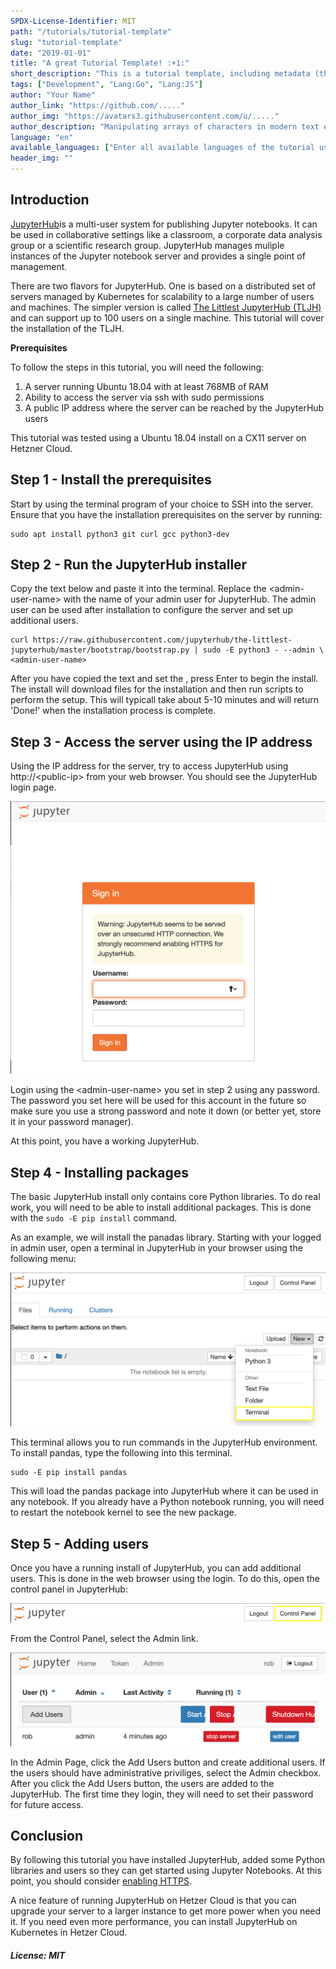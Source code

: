 ```yaml
---
SPDX-License-Identifier: MIT
path: "/tutorials/tutorial-template"
slug: "tutorial-template"
date: "2019-01-01"
title: "A great Tutorial Template! :+1:"
short_description: "This is a tutorial template, including metadata (the first few lines before the actual content). Please fill in as much as possible. If you dont know what to put somewhere, just leave it empty, the Community manager will fill it for you."
tags: ["Development", "Lang:Go", "Lang:JS"]
author: "Your Name"
author_link: "https://github.com/....."
author_img: "https://avatars3.githubusercontent.com/u/....."
author_description: "Manipulating arrays of characters in modern text editors that need more RAM than we used to do a flight to the moon. But it's super awesome..."
language: "en"
available_languages: ["Enter all available languages of the tutorial using ISO 639-1 codes"]
header_img: ""
---
```


<!-- This where the actual tutorial begins. You don't need to write out the title again, having it in the metadata above is enough. -->

## Introduction

[JupyterHub](https://jupyterhub.readthedocs.io/en/stable/)is a multi-user system for publishing Jupyter notebooks. It can be used in collaborative settings like a classroom, a corporate data analysis group or a scientific research group. JupyterHub manages muliple instances of the Jupyter notebook server and provides a single point of management.

There are two flavors for JupyterHub. One is based on a distributed set of servers managed by Kubernetes for scalability to a large number of users and machines. The simpler version is called [The Littlest JupyterHub (TLJH)](https://the-littlest-jupyterhub.readthedocs.io/en/latest/index.html) and can support up to 100 users on a single machine. This tutorial will cover the installation of the TLJH. 

**Prerequisites**

To follow the steps in this tutorial, you will need the following:
1. A server running Ubuntu 18.04 with at least 768MB of RAM
2. Ability to access the server via ssh with sudo permissions
3. A public IP address where the server can be reached by the JupyterHub users

This tutorial was tested using a Ubuntu 18.04 install on a CX11 server on Hetzner Cloud. 
## Step 1 - Install the prerequisites

Start by using the terminal program of your choice to SSH into the server. Ensure that you have the installation prerequisites on the server by running:

```
sudo apt install python3 git curl gcc python3-dev
```

## Step 2 - Run the JupyterHub installer

Copy the text below and paste it into the terminal. Replace the \<admin-user-name> with the name of your admin user for JupyterHub. The admin user can be used after installation to configure the server and set up additional users. 

```
curl https://raw.githubusercontent.com/jupyterhub/the-littlest-jupyterhub/master/bootstrap/bootstrap.py | sudo -E python3 - --admin \<admin-user-name>
```

After you have copied the text and set the <admin-user-name>, press Enter to begin the install. The install will download files for the installation and then run scripts to perform the setup. This will typicall take about 5-10 minutes and will return 'Done!' when the installation process is complete. 

## Step 3 - Access the server using the IP address

Using the IP address for the server, try to access JupyterHub using http://\<public-ip> from your web browser. You should see the JupyterHub login page. 

![JupyterHub login](images/login.png)

Login using the \<admin-user-name> you set in step 2 using any password. The password you set here will be used for this account in the future so make sure you use a strong password and note it down (or better yet, store it in your password manager).

At this point, you have a working JupyterHub. 

## Step 4 - Installing packages

The basic JupyterHub install only contains core Python libraries. To do real work, you will need to be able to install additional packages. This is done with the `sudo -E pip install` command. 

As an example, we will install the panadas library. Starting with your logged in admin user, open a terminal in JupyterHub in your browser using the following menu:

![Image of opening terminal](images/terminal_menu.png) 

This terminal allows you to run commands in the JupyterHub environment. To install pandas, type the following into this terminal. 

```
sudo -E pip install pandas
```

This will load the pandas package into JupyterHub where it can be used in any notebook. If you already have a Python notebook running, you will need to restart the notebook kernel to see the new package. 

## Step 5 - Adding users

Once you have a running install of JupyterHub, you can add additional users. This is done in the web browser using the <admin-user-name> login. To do this, open the control panel in JupyterHub:

![Control panel](images/control_panel.png)

From the Control Panel, select the Admin link. 

![Admin page](images/admin.png)

In the Admin Page, click the Add Users button and create additional users. If the users should have administrative priviliges, select the Admin checkbox. After you click the Add Users button, the users are added to the JupyterHub. The first time they login, they will need to set their password for future access. 


## Conclusion

By following this tutorial you have installed JupyterHub, added some Python libraries and users so they can get started using Jupyter Notebooks. At this point, you should consider [enabling HTTPS](https://the-littlest-jupyterhub.readthedocs.io/en/latest/howto/admin/https.html#howto-admin-https). 

A nice feature of running JupyterHub on Hetzer Cloud is that you can upgrade your server to a larger instance to get more power when you need it. If you need even more performance, you can install JupyterHub on Kubernetes in Hetzer Cloud. 

##### License: MIT

<!--

Contributor's Certificate of Origin

By making a contribution to this project, I certify that:

(a) The contribution was created in whole or in part by me and I have
    the right to submit it under the license indicated in the file; or

(b) The contribution is based upon previous work that, to the best of my
    knowledge, is covered under an appropriate license and I have the
    right under that license to submit that work with modifications,
    whether created in whole or in part by me, under the same license
    (unless I am permitted to submit under a different license), as
    indicated in the file; or

(c) The contribution was provided directly to me by some other person
    who certified (a), (b) or (c) and I have not modified it.

(d) I understand and agree that this project and the contribution are
    public and that a record of the contribution (including all personal
    information I submit with it, including my sign-off) is maintained
    indefinitely and may be redistributed consistent with this project
    or the license(s) involved.

Signed-off-by: [submitter's name and email address here]

-->
